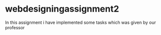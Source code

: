# webdesigningassignment2
In this assignment i have implemented some tasks which was given by our professor 
